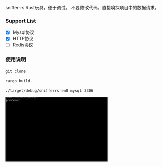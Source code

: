 sniffer-rs
Rust玩具，便于调试。 不要修改代码，直接嗅探项目中的数据请求。

### Support List

- [x] Mysql协议
- [x] HTTP协议
- [ ] Redis协议

### 使用说明

` git clone  `

`cargo build`

`./target/debug/snifferrs en0 mysql 3306`

![image-20230301150446027](https://github.com/JonathanSimon123/snifferrs/blob/main/image/demo.gif)
